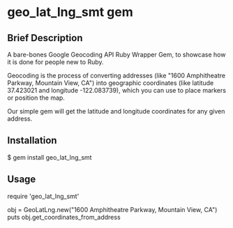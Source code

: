 geo_lat_lng_smt gem
===================

Brief Description
-----------------

A bare-bones Google Geocoding API Ruby Wrapper Gem, to showcase how it is done for people new to Ruby. 

Geocoding is the process of converting addresses (like "1600 Amphitheatre Parkway, Mountain View, CA") into geographic coordinates (like latitude 37.423021 and longitude -122.083739), which you can use to place markers or position the map.

Our simple gem will get the latitude and longitude coordinates for any given address.


Installation
------------

$ gem install geo_lat_lng_smt


Usage
-----

require 'geo_lat_lng_smt'

obj = GeoLatLng.new("1600 Amphitheatre Parkway, Mountain View, CA")
puts obj.get_coordinates_from_address
